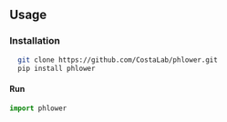 ## Usage

### Installation

  ```bash
    git clone https://github.com/CostaLab/phlower.git
    pip install phlower
  ```

#### Run

  ```python
  import phlower
  ```
